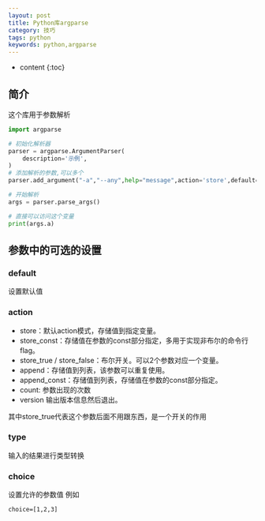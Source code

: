 ```yaml
---
layout: post
title: Python库argparse
category: 技巧
tags: python
keywords: python,argparse
---
```

* content
{:toc}

## 简介
这个库用于参数解析  

```python
import argparse

# 初始化解析器
parser = argparse.ArgumentParser(
    description='示例',
)
# 添加解析的参数,可以多个
parser.add_argument("-a","--any",help="message",action='store',default='1')

# 开始解析
args = parser.parse_args()

# 直接可以访问这个变量
print(args.a)
```


## 参数中的可选的设置



### default

设置默认值

### action
- store：默认action模式，存储值到指定变量。
- store_const：存储值在参数的const部分指定，多用于实现非布尔的命令行flag。
- store_true / store_false：布尔开关。可以2个参数对应一个变量。
- append：存储值到列表，该参数可以重复使用。
- append_const：存储值到列表，存储值在参数的const部分指定。
- count: 参数出现的次数
- version 输出版本信息然后退出。

其中store_true代表这个参数后面不用跟东西，是一个开关的作用
### type

输入的结果进行类型转换

### choice

设置允许的参数值
例如
```
choice=[1,2,3]
```